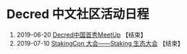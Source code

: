 # Decred 中文社区活动日程

1. 2019-06-20 [Decred中国首秀MeetUp](https://dwz.cn/fsqlp16V) 【结束】
2. 2019-07-10 [StakingCon 大会——Staking 生态大会](https://www.chainnews.com/articles/228184808793.htm) 【结束】